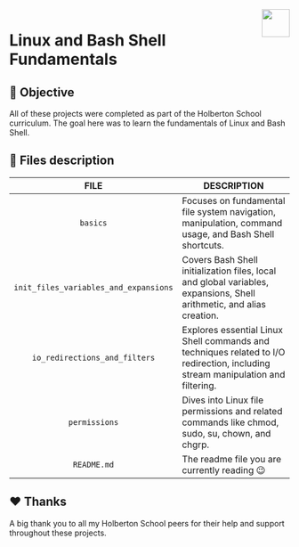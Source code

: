 <img  height="50px" align="right" src="https://apply.holbertonschool.com/holberton-logo.png">

# Linux and Bash Shell Fundamentals

## 📝 Objective

All of these projects were completed as part of the Holberton School curriculum. The goal here was to learn the fundamentals of Linux and Bash Shell.

## 📂 Files description

| **FILE**                              | **DESCRIPTION**                                                                                                                 |
| :-----------------------------------: | ------------------------------------------------------------------------------------------------------------------------------- |
| `basics`                              | Focuses on fundamental file system navigation, manipulation, command usage, and Bash Shell shortcuts.                           |
| `init_files_variables_and_expansions` | Covers Bash Shell initialization files, local and global variables, expansions, Shell arithmetic, and alias creation.           |
| `io_redirections_and_filters`         | Explores essential Linux Shell commands and techniques related to I/O redirection, including stream manipulation and filtering. |
| `permissions`                         | Dives into Linux file permissions and related commands like chmod, sudo, su, chown, and chgrp.                                  |
| `README.md`                           | The readme file you are currently reading :wink:                                                                                |

## ♥️ Thanks

A big thank you to all my Holberton School peers for their help and support throughout these projects.
